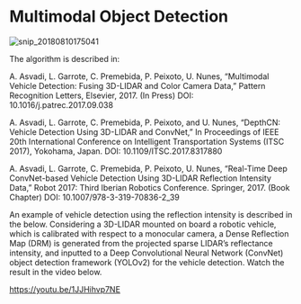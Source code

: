 # Multimodal Object Detection


![snip_20180810175041](https://user-images.githubusercontent.com/5465785/43970575-f4653dd0-9cc5-11e8-8fab-b436761aad2e.png)

The algorithm is described in:

A. Asvadi, L. Garrote, C. Premebida, P. Peixoto, U. Nunes, “Multimodal Vehicle Detection: Fusing 3D-LIDAR and Color Camera Data,” Pattern Recognition Letters, Elsevier, 2017. (In Press) DOI: 10.1016/j.patrec.2017.09.038

A. Asvadi, L. Garrote, C. Premebida, P. Peixoto, and U. Nunes, “DepthCN: Vehicle Detection Using 3D-LIDAR and ConvNet,” In Proceedings of IEEE 20th International Conference on Intelligent Transportation Systems (ITSC 2017), Yokohama, Japan. DOI: 10.1109/ITSC.2017.8317880

A. Asvadi, L. Garrote, C. Premebida, P. Peixoto, U. Nunes, “Real-Time Deep ConvNet-based Vehicle Detection Using 3D-LIDAR Reflection Intensity Data,” Robot 2017: Third Iberian Robotics Conference. Springer, 2017. (Book Chapter) DOI: 10.1007/978-3-319-70836-2_39

An example of vehicle detection using the reflection intensity is described in the below.
Considering a 3D-LIDAR mounted on board a robotic vehicle, which is calibrated with respect to a monocular camera, a Dense Reflection Map (DRM) is generated from the projected sparse LIDAR’s reflectance intensity, and inputted to a Deep Convolutional Neural Network (ConvNet) object detection framework (YOLOv2) for the vehicle detection. Watch the result in the video below.

https://youtu.be/1JJHihvp7NE
